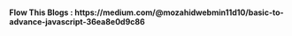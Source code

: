 <h4>Flow This Blogs : https://medium.com/@mozahidwebmin11d10/basic-to-advance-javascript-36ea8e0d9c86</h4>
